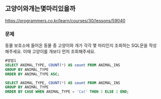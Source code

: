 ## 고양이와개는몇마리있을까
https://programmers.co.kr/learn/courses/30/lessons/59040

### 문제
동물 보호소에 들어온 동물 중 고양이와 개가 각각 몇 마리인지 조회하는 SQL문을 작성해주세요. 이때 고양이를 개보다 먼저 조회해주세요.
```SQL
#방법1
SELECT ANIMAL_TYPE, COUNT(*) AS count FROM ANIMAL_INS
GROUP BY ANIMAL_TYPE
ORDER BY ANIMAL_TYPE ASC;
```

```SQL
SELECT ANIMAL_TYPE, COUNT(*) AS count FROM ANIMAL_INS
GROUP BY ANIMAL_TYPE
ORDER BY CASE WHEN ANIMAL_TYPE = 'Cat' THEN 1 ELSE 2 END;
```
